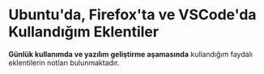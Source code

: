 # Ubuntu'da, Firefox'ta ve VSCode'da Kullandığım Eklentiler
**Günlük kullanımda ve yazılım geliştirme aşamasında** kullandığım faydalı eklentilerin notları bulunmaktadır.